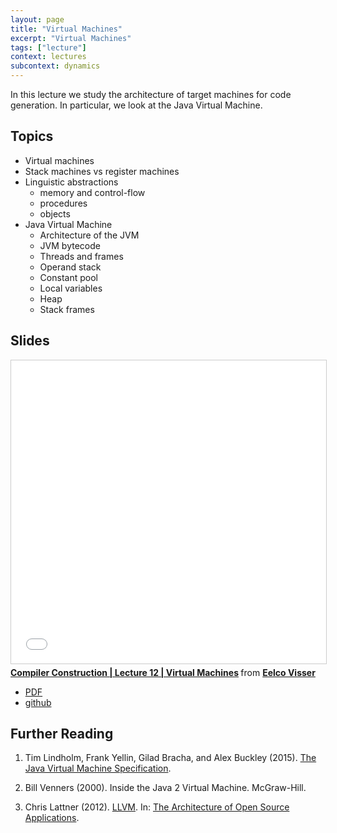 ```yaml
---
layout: page
title: "Virtual Machines"
excerpt: "Virtual Machines"
tags: ["lecture"]
context: lectures
subcontext: dynamics
---
```


In this lecture we study the architecture of target machines for code generation. In particular, we look at the Java Virtual Machine.

## Topics

- Virtual machines
- Stack machines vs register machines
- Linguistic abstractions
	- memory and control-flow
	- procedures
	- objects
- Java Virtual Machine
	- Architecture of the JVM
	- JVM bytecode
	- Threads and frames
	- Operand stack
	- Constant pool
	- Local variables
	- Heap
	- Stack frames

## Slides

<iframe src="//www.slideshare.net/slideshow/embed_code/key/aHxQIjYaaZYfrb" width="595" height="485" frameborder="0" marginwidth="0" marginheight="0" scrolling="no" style="border:1px solid #CCC; border-width:1px; margin-bottom:5px; max-width: 100%;" allowfullscreen> </iframe> <div style="margin-bottom:5px"> <strong> <a href="//www.slideshare.net/eelcovisser/compiler-construction-lecture-12-virtual-machines" title="Compiler Construction | Lecture 12 | Virtual Machines" target="_blank">Compiler Construction | Lecture 12 | Virtual Machines</a> </strong> from <strong><a href="https://www.slideshare.net/eelcovisser" target="_blank">Eelco Visser</a></strong> </div>

- [PDF](https://github.com/TUDelft-CS4200-2018/lectures/raw/master/12-virtual-machines/CS4200-2018-12-virtual-machines.pdf)
- [github](https://github.com/TUDelft-CS4200-2018/lectures/tree/master/12-virtual-machines)

## Further Reading

1.  Tim Lindholm, Frank Yellin, Gilad Bracha, and Alex Buckley (2015). [The Java Virtual Machine Specification](http://docs.oracle.com/javase/specs/jvms/se8/html/index.html).

2.  Bill Venners (2000). Inside the Java 2 Virtual Machine. McGraw-Hill.

3.  Chris Lattner (2012). [LLVM](http://www.aosabook.org/en/llvm.html). In: [The Architecture of Open Source Applications](http://aosabook.org/en/index.html).
